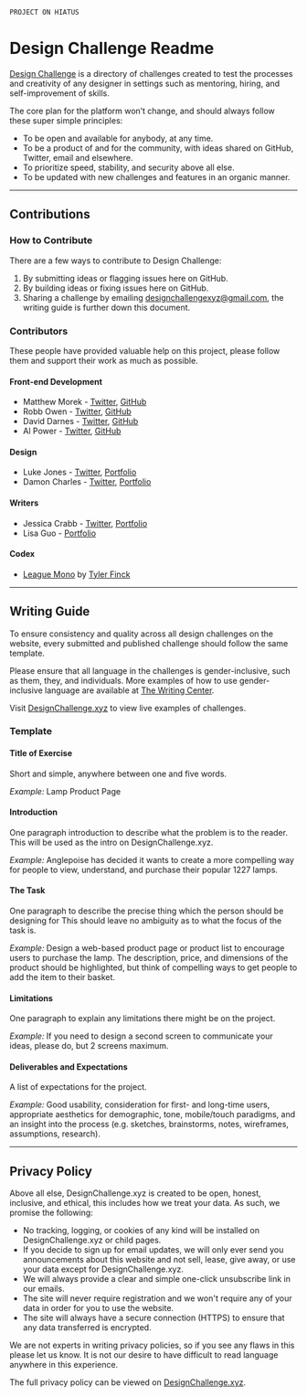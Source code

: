 `PROJECT ON HIATUS`

# Design Challenge Readme

[Design Challenge](https://designchallenge.xyz) is a directory of challenges created to test the processes and creativity of any designer in settings such as mentoring, hiring, and self-improvement of skills.

The core plan for the platform won’t change, and should always follow these super simple principles:

* To be open and available for anybody, at any time.
* To be a product of and for the community, with ideas shared on GitHub, Twitter, email and elsewhere.
* To prioritize speed, stability, and security above all else.
* To be updated with new challenges and features in an organic manner.

***

## Contributions

### How to Contribute

There are a few ways to contribute to Design Challenge:

1. By submitting ideas or flagging issues here on GitHub.
2. By building ideas or fixing issues here on GitHub.
3. Sharing a challenge by emailing [designchallengexyz@gmail.com](mailto:designchallengexyz@gmail.com), the writing guide is further down this document.

### Contributors

These people have provided valuable help on this project, please follow them and support their work as much as possible.

#### Front-end Development

* Matthew Morek - [Twitter](https://twitter.com/matthewmorek), [GitHub](https://github.com/matthewmorek)
* Robb Owen - [Twitter](https://twitter.com/Robb0wen), [GitHub](https://github.com/Robb0wen)
* David Darnes - [Twitter](https://twitter.com/DavidDarnes), [GitHub](https://github.com/daviddarnes)
* Al Power - [Twitter](https://twitter.com/alpower), [GitHub](https://github.com/alpower)

#### Design

* Luke Jones - [Twitter](https://twitter.com/lukejones), [Portfolio](https://lukejones.me)
* Damon Charles - [Twitter](https://twitter.com/CosmoCheese), [Portfolio](http://damoncharles.com)

#### Writers

* Jessica Crabb - [Twitter](https://twitter.com/jessicaanncrabb), [Portfolio](http://jessicacrabb.com/)
* Lisa Guo - [Portfolio](http://lisaguo.design)

#### Codex

* [League Mono](https://www.theleagueofmoveabletype.com/league-mono) by [Tyler Finck](https://twitter.com/typeler) 

***

## Writing Guide

To ensure consistency and quality across all design challenges on the website, every submitted and published challenge should follow the same template.

Please ensure that all language in the challenges is gender-inclusive, such as them, they, and individuals. More examples of how to use gender-inclusive language are available at [The Writing Center](https://writingcenter.unc.edu/tips-and-tools/gender-inclusive-language/).

Visit [DesignChallenge.xyz](https://designchallenge.xyz) to view live examples of challenges.

### Template

#### Title of Exercise

Short and simple, anywhere between one and five words.

*Example:* Lamp Product Page

#### Introduction

One paragraph introduction to describe what the problem is to the reader. This will be used as the intro on DesignChallenge.xyz.

*Example:* Anglepoise has decided it wants to create a more compelling way for people to view, understand, and purchase their popular 1227 lamps.

#### The Task

One paragraph to describe the precise thing which the person should be designing for This should leave no ambiguity as to what the focus of the task is.

*Example:* Design a web-based product page or product list to encourage users to purchase the lamp. The description, price, and dimensions of the product should be highlighted, but think of compelling ways to get people to add the item to their basket.

#### Limitations

One paragraph to explain any limitations there might be on the project.

*Example:* If you need to design a second screen to communicate your ideas, please do, but 2 screens maximum.

#### Deliverables and Expectations

A list of expectations for the project.

*Example:* Good usability, consideration for first- and long-time users, appropriate aesthetics for demographic, tone, mobile/touch paradigms, and an insight into the process (e.g. sketches, brainstorms, notes, wireframes, assumptions, research).

***

## Privacy Policy 

Above all else, DesignChallenge.xyz is created to be open, honest, inclusive, and ethical, this includes how we treat your data. As such, we promise the following:

* No tracking, logging, or cookies of any kind will be installed on DesignChallenge.xyz or child pages.
* If you decide to sign up for email updates, we will only ever send you announcements about this website and not sell, lease, give away, or use your data except for DesignChallenge.xyz.
* We will always provide a clear and simple one-click unsubscribe link in our emails.
* The site will never require registration and we won't require any of your data in order for you to use the website.
* The site will always have a secure connection (HTTPS) to ensure that any data transferred is encrypted.

We are not experts in writing privacy policies, so if you see any flaws in this please let us know. It is not our desire to have difficult to read language anywhere in this experience.

The full privacy policy can be viewed on [DesignChallenge.xyz](https://designchallenge.xyz).
